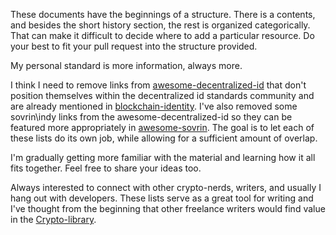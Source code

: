 These documents have the beginnings of a structure. There is a contents, and besides the short history section, the rest is organized categorically. That can make it difficult to decide where to add a particular resource. Do your best to fit your pull request into the structure provided.

My personal standard is more information, always more.

I think I need to remove links from [awesome-decentralized-id](https://github.com/infominer33/awesome-decentralized-id/) that don't position themselves within the decentralized id standards community and are already mentioned in [blockchain-identity](https://github.com/peacekeeper/blockchain-identity/). I've also removed some sovrin\indy links from the awesome-decentralized-id so they can be featured more appropriately in [awesome-sovrin](https://github.com/infominer33/awesome-decentralized-id/blob/master/awesome-sovrin/). The goal is to let each of these lists do its own job, while allowing for a sufficient amount of overlap.

I'm gradually getting more familiar with the material and learning how it all fits together. Feel free to share your ideas too.

Always interested to connect with other crypto-nerds, writers, and usually I hang out with developers. These lists serve as a great tool for writing and I've thought from the beginning that other freelance writers would find value in the [Crypto-library](https://github.com/infominer33/Crypto-library).

